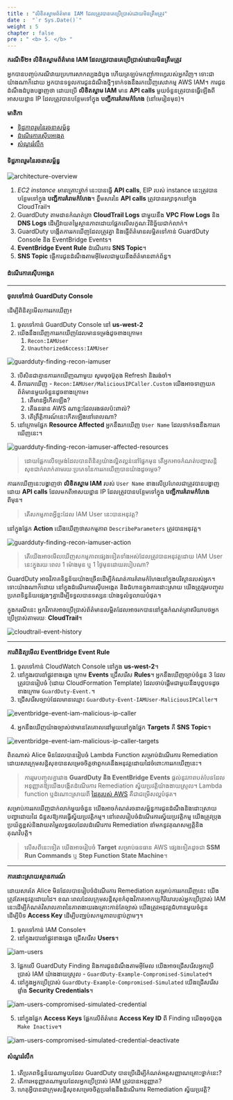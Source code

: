 ```yaml
---
title : "លិខិតស្នាមព័ត៌មាន IAM ដែលត្រូវបានគេប្រើប្រាស់ដោយមិនត្រឹមត្រូវ"
date :  "`r Sys.Date()`" 
weight : 5
chapter : false
pre : " <b> 5. </b> "
---
```


**ករណីទី២៖ លិខិតស្នាមព័ត៌មាន IAM ដែលត្រូវបានគេប្រើប្រាស់ដោយមិនត្រឹមត្រូវ**

អ្នកបានបញ្ចប់ករណីវាយប្រហារសាកល្បងដំបូង ហើយត្រឡប់មកញ៉ាំកាហ្វេរបស់អ្នកវិញ។ ទោះជាយ៉ាងណាក៏ដោយ អ្នកបានទទួលការជូនដំណឹងថ្មីៗទាក់ទងនឹងរកឃើញសេវាកម្ម AWS IAM។ ការជូនដំណឹងដំបូងបង្ហាញថា ដោយប្រើ **លិខិតស្នាម IAM** មាន **API calls** មួយចំនួនត្រូវបានធ្វើឡើងពីអាសយដ្ឋាន IP ដែលត្រូវបានបន្ថែមទៅក្នុង **បញ្ជីការគំរាមកំហែង** (នៅមេរៀនមុន)។

**មាតិកា**
- [ទិដ្ឋភាពរួមនៃរចនាសម្ព័ន្ធ](#ទិដ្ឋភាពរួមនៃរចនាសម្ព័ន្ធ)
- [ដំណើរការស៊ើបអង្កេត](#ដំណើរការស៊ើបអង្កេត)
- [សំណួររំលឹក](#សំណួររំលឹក)

#### ទិដ្ឋភាពរួមនៃរចនាសម្ព័ន្ធ
![architecture-overview](/images/5-architecture-overview.png?featherlight=false&width=60pc)

1. *EC2 instance មានគ្រោះថ្នាក់* នេះបានធ្វើ **API calls**, EIP របស់ instance នេះត្រូវបានបន្ថែមទៅក្នុង **បញ្ជីការគំរាមកំហែង**។ ខ្លឹមសារនៃ **API calls** ត្រូវបានរក្សាទុកនៅក្នុង CloudTrail។
2. GuardDuty តាមដានកំណត់ត្រា **CloudTrail Logs** ជាមួយនឹង **VPC Flow Logs** និង **DNS Logs** ដើម្បីវាយតម្លៃស្ថានភាពដោយផ្អែកលើលក្ខណៈវិនិច្ឆ័យជាក់លាក់។
3. GuardDuty បង្កើតការរកឃើញដែលត្រូវគ្នា និងផ្ញើព័ត៌មានលម្អិតទៅកាន់ GuardDuty Console និង EventBridge Events។
4. **EventBridge Event Rule** ដំណើរការ **SNS Topic**។
5. **SNS Topic** ផ្ញើការជូនដំណឹងតាមអ៊ីមែលជាមួយនឹងព័ត៌មានពាក់ព័ន្ធ។

#### ដំណើរការស៊ើបអង្កេត

---

**ចូលទៅកាន់ GuardDuty Console**

ដើម្បីពិនិត្យមើលការរកឃើញ៖
1. ចូលទៅកាន់ GuardDuty Console នៅ **us-west-2**
2. យើងនឹងឃើញការរកឃើញដែលមានទម្រង់ដូចខាងក្រោម៖
   1.  `Recon:IAMUser`
   2.  `UnauthorizedAccess:IAMUser`

![guardduty-finding-recon-iamuser](/images/5-guardduty-findings.png?featherlight=false&width=90pc)

3. បើសិនជាគ្មានការរកឃើញណាមួយ សូមចុចប៊ូតុង Refresh និងរង់ចាំ។
4. ពីការរកឃើញ - `Recon:IAMUser/MaliciousIPCaller.Custom` យើងអាចទាញយកព័ត៌មានមួយចំនួនដូចខាងក្រោម៖
   1. តើមានអ្វីកើតឡើង?
   2. តើធនធាន AWS ណាខ្លះដែលរងផលប៉ះពាល់?
   3. តើព្រឹត្តិការណ៍នេះកើតឡើងនៅពេលណា?
5. នៅក្រោមផ្នែក **Resource Affected** អ្នកនឹងរកឃើញ `User Name` ដែលទាក់ទងនឹងការរកឃើញនេះ។

![guardduty-finding-recon-iamuser-affected-resources](/images/5-guardduty-finding-recon-iamuser-affected-resources.png?featherlight=false&width=90pc)

> ដោយផ្អែកលើទម្រង់ដែលបានពិនិត្យយ៉ាងល្អិតល្អន់នៅផ្នែកមុន តើអ្នកអាចកំណត់បញ្ហាសន្តិសុខជាក់លាក់តាមរយៈប្រភេទនៃការរកឃើញបានយ៉ាងដូចម្តេច?

ការរកឃើញនេះបង្ហាញថា **លិខិតស្នាម IAM** របស់ `User Name` ខាងលើប្រហែលជាត្រូវបានបង្ហាញដោយ **API calls** ដែលមកពីអាសយដ្ឋាន IP ដែលត្រូវបានបន្ថែមទៅក្នុង **បញ្ជីការគំរាមកំហែង** ពីមុន។

> តើសកម្មភាពអ្វីខ្លះដែល IAM User នេះបានអនុវត្ត?

នៅក្នុងផ្នែក **Action** យើងឃើញថាសកម្មភាព `DescribeParameters` ត្រូវបានអនុវត្ត។

![guardduty-finding-recon-iamuser-action](/images/5-guardduty-finding-recon-iamuser-action.png?featherlight=false&width=90pc)

> តើយើងអាចមើលឃើញសកម្មភាពផ្សេងទៀតទាំងអស់ដែលត្រូវបានអនុវត្តដោយ IAM User នេះក្នុងរយៈពេល 1 ម៉ោងមុន ឬ 1 ថ្ងៃមុនដោយរបៀបណា?

GuardDuty អាចវិភាគទិន្នន័យយ៉ាងច្រើនដើម្បីកំណត់ការគំរាមកំហែងនៅក្នុងបរិស្ថានរបស់អ្នក។ ទោះយ៉ាងណាក៏ដោយ នៅក្នុងដំណើរការស៊ើបអង្កេត និងជំហានក្នុងការដោះស្រាយ យើងត្រូវរួមបញ្ចូលប្រភពទិន្នន័យផ្សេងៗគ្នាដើម្បីទទួលបានទស្សនៈយ៉ាងទូលំទូលាយបំផុត។

ក្នុងករណីនេះ អ្នកវិភាគអាចប្រើប្រាស់ព័ត៌មានលម្អិតដែលអាចរកបាននៅក្នុងកំណត់ត្រាឥរិយាបថអ្នកប្រើប្រាស់តាមរយៈ **CloudTrail**។

![cloudtrail-event-history](/images/5-cloudtrail-event-history.png?featherlight=false&width=90pc)

---
**ការពិនិត្យមើល EventBridge Event Rule**

1. ចូលទៅកាន់ CloudWatch Console នៅក្នុង **us-west-2**។
2. នៅក្នុងរបារនាំផ្លូវខាងឆ្វេង ក្រោម **Events** ជ្រើសរើស **Rules**។ អ្នកនឹងឃើញច្បាប់ចំនួន 3 ដែលត្រូវបានរៀបចំ (ដោយ CloudFormation Template) ដែលចាប់ផ្តើមជាមួយនឹងបុព្វបទដូចខាងក្រោម `GuardDuty-Event.`។
3. ជ្រើសរើសច្បាប់ដែលមានឈ្មោះ `GuardDuty-Event-IAMUser-MaliciousIPCaller`។

![eventbridge-event-iam-malicious-ip-caller](/images/5-eventbridge-event-iam-malicious-ip-caller.png?featherlight=false&width=90pc)

4. អ្នកនឹងឃើញយ៉ាងច្បាស់ថាមានតែគោលដៅមួយនៅក្នុងផ្នែក **Targets** គឺ **SNS Topic**។

![eventbridge-event-iam-malicious-ip-caller-targets](/images/5-eventbridge-event-iam-malicious-ip-caller-targets.png?featherlight=false&width=90pc)

ពិតណាស់ Alice មិនដែលបានរៀបចំ Lambda Function សម្រាប់ដំណើរការ Remediation ដោយសារក្រុមសន្តិសុខបានសម្រេចចិត្តថាពួកគេនឹងអនុវត្តដោយដៃចំពោះការរកឃើញនេះ។

> ការរួមបញ្ចូលគ្នារវាង **GuardDuty និង EventBridge Events** ផ្តល់នូវភាពបត់បែនដែលអនុញ្ញាតឱ្យយើងបង្កើតដំណើរការ Remediation ស្វ័យប្រវត្តិយ៉ាងងាយស្រួល។ Lambda function ឬដំណោះស្រាយពី [ដៃគូរបស់ AWS](https://aws.amazon.com/guardduty/resources/partners/) គឺជាជម្រើសល្អបំផុត។

សម្រាប់ការរកឃើញជាក់លាក់មួយចំនួន យើងអាចកំណត់រចនាសម្ព័ន្ធការជូនដំណឹងនិងដោះស្រាយបញ្ហាដោយដៃ ជំនួសឱ្យការធ្វើស្វ័យប្រវត្តិកម្ម។ នៅពេលរៀបចំដំណើរការស្វ័យប្រវត្តិកម្ម យើងត្រូវប្រុងប្រយ័ត្នខ្ពស់និងវាយតម្លៃលទ្ធផលដែលដំណើរការ Remediation នាំមកនូវគុណសម្បត្តិនិងគុណវិបត្តិ។

> លើសពីនេះទៀត យើងអាចរៀបចំ **Target** សម្រាប់ធនធាន AWS ផ្សេងទៀតដូចជា **SSM Run Commands** ឬ **Step Function State Machine**។

---

**ការដោះស្រាយស្ថានការណ៍**

ដោយសារតែ Alice មិនដែលបានរៀបចំដំណើរការ Remediation សម្រាប់ការរកឃើញនេះ យើងត្រូវតែអនុវត្តដោយដៃ។ ខណៈពេលដែលក្រុមសន្តិសុខកំពុងវិភាគអាកប្បកិរិយារបស់អ្នកប្រើប្រាស់ IAM នេះដើម្បីកំណត់វិសាលភាពនៃភាពងាយរងគ្រោះកាន់តែច្បាស់ យើងត្រូវអនុវត្តជំហានមួយចំនួនដើម្បីបិទ **Access Key** ដើម្បីបញ្ឈប់សកម្មភាពបន្ទាប់ភ្លាមៗ។

1. ចូលទៅកាន់ IAM Console។
2. នៅក្នុងរបារនាំផ្លូវខាងឆ្វេង ជ្រើសរើស **Users**។

![iam-users](/images/5-iam-users.png?width=90pc)

3. ផ្អែកលើ GuardDuty Finding និងការជូនដំណឹងតាមអ៊ីមែល យើងអាចជ្រើសរើសអ្នកប្រើប្រាស់ IAM យ៉ាងងាយស្រួល - `GuardDuty-Example-Compromised-Simulated`។
4. នៅក្នុងអ្នកប្រើប្រាស់ `GuardDuty-Example-Compromised-Simulated` យើងជ្រើសរើសផ្ទាំង **Security Credentials**។

![iam-users-compromised-simulated-credential](/images/5-iam-users-compromised-simulated-credential.png?featherlight=false&width=90pc)

5. នៅក្នុងផ្នែក **Access Keys** ផ្អែកលើព័ត៌មាន **Access Key ID** ពី Finding យើងចុចប៊ូតុង `Make Inactive`។

![iam-users-compromised-simulated-credential-deactivate](/images/5-iam-users-compromised-simulated-credential-deactivate.png?featherlight=false&width=90pc)

#### សំណួររំលឹក
1. តើប្រភពទិន្នន័យណាមួយដែល GuardDuty បានប្រើដើម្បីកំណត់អត្តសញ្ញាណគ្រោះថ្នាក់នេះ?
2. តើការអនុញ្ញាតណាមួយដែលអ្នកប្រើប្រាស់ IAM ត្រូវបានអនុញ្ញាត?
3. ហេតុអ្វីបានជាក្រុមសន្តិសុខសម្រេចចិត្តប្រឆាំងនឹងដំណើរការ Remediation ស្វ័យប្រវត្តិ?